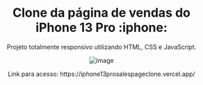 <h1 align="center"> Clone da página de vendas do iPhone 13 Pro :iphone: </h1>
<p align="center"> Projeto totalmente responsivo utilizando HTML, CSS e JavaScript. </p>

<div align="center">

![image](https://github.com/user-attachments/assets/318716bf-29c4-4142-934b-d9bbc655a8f6)

</div>

<p align="center"> Link para acesso: https://iphone13prosalespageclone.vercel.app/</p>
